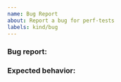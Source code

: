 ```yaml
---
name: Bug Report
about: Report a bug for perf-tests
labels: kind/bug
---
```


### Bug report:

<!-- Please describe what is actually happening -->

### Expected behavior:

<!-- Please describe what you expect to happen -->
